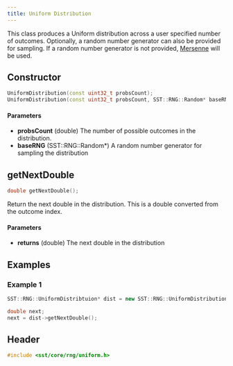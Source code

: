 ```yaml
---
title: Uniform Distribution
---
```


This class produces a Uniform distribution across a user specified number of outcomes. Optionally, a random number generator can also be provided for sampling. If a random number generator is not provided, [Mersenne](mersenne) will be used.


## Constructor
```cpp
UniformDistribution(const uint32_t probsCount);
UniformDistribution(const uint32_t probsCount, SST::RNG::Random* baseRNG);
```

#### Parameters
* **probsCount** (double) The number of possible outcomes in the distribution.
* **baseRNG** (SST::RNG::Random*) A random number generator for sampling the distribution


## getNextDouble
```cpp
double getNextDouble();
```
Return the next double in the distribution. This is a double converted from the outcome index.

#### Parameters
* **returns** (double) The next double in the distribution

## Examples

### Example 1
```cpp
SST::RNG::UniformDistribtuion* dist = new SST::RNG::UniformDistribution(5.0);

double next;
next = dist->getNextDouble();
```

## Header
```cpp
#include <sst/core/rng/uniform.h>
```